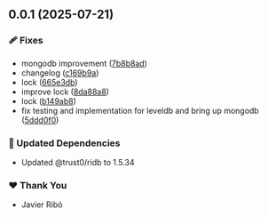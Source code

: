 ## 0.0.1 (2025-07-21)

### 🩹 Fixes

- mongodb improvement ([7b8b8ad](https://github.com/trust0-project/RIDB/commit/7b8b8ad))
- changelog ([c169b9a](https://github.com/trust0-project/RIDB/commit/c169b9a))
- lock ([665e3db](https://github.com/trust0-project/RIDB/commit/665e3db))
- improve lock ([8da88a8](https://github.com/trust0-project/RIDB/commit/8da88a8))
- lock ([b149ab8](https://github.com/trust0-project/RIDB/commit/b149ab8))
- fix testing and implementation for leveldb and bring up mongodb ([5ddd0f0](https://github.com/trust0-project/RIDB/commit/5ddd0f0))

### 🧱 Updated Dependencies

- Updated @trust0/ridb to 1.5.34

### ❤️ Thank You

- Javier Ribó